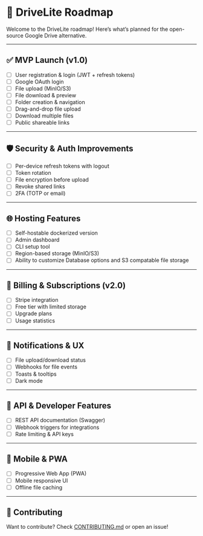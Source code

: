 # 🚀 DriveLite Roadmap

Welcome to the DriveLite roadmap! Here’s what’s planned for the open-source Google Drive alternative.

---

## ✅ MVP Launch (v1.0)

- [ ] User registration & login (JWT + refresh tokens)
- [ ] Google OAuth login
- [ ] File upload (MinIO/S3)
- [ ] File download & preview
- [ ] Folder creation & navigation
- [ ] Drag-and-drop file upload
- [ ] Download multiple files
- [ ] Public shareable links

---

## 🛡️ Security & Auth Improvements

- [ ] Per-device refresh tokens with logout
- [ ] Token rotation
- [ ] File encryption before upload
- [ ] Revoke shared links
- [ ] 2FA (TOTP or email)

---

## 🌐 Hosting Features

- [ ] Self-hostable dockerized version
- [ ] Admin dashboard
- [ ] CLI setup tool
- [ ] Region-based storage (MinIO/S3)
- [ ] Ability to customize Database options and S3 compatable file storage

---

## 💸 Billing & Subscriptions (v2.0)

- [ ] Stripe integration
- [ ] Free tier with limited storage
- [ ] Upgrade plans
- [ ] Usage statistics

---

## 🔔 Notifications & UX

- [ ] File upload/download status
- [ ] Webhooks for file events
- [ ] Toasts & tooltips
- [ ] Dark mode

---

## 🧩 API & Developer Features

- [ ] REST API documentation (Swagger)
- [ ] Webhook triggers for integrations
- [ ] Rate limiting & API keys

---

## 📱 Mobile & PWA

- [ ] Progressive Web App (PWA)
- [ ] Mobile responsive UI
- [ ] Offline file caching

---

## 🙌 Contributing

Want to contribute? Check [CONTRIBUTING.md](./CONTRIBUTING.md) or open an issue!
